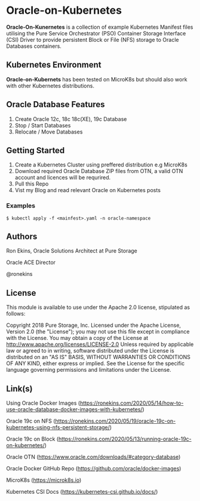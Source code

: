 # Oracle-on-Kubernetes
**Oracle-On-Kunernetes** is a collection of example Kubernetes Manifest files utilising the Pure Service Orchestrator (PSO) Container Storage Interface (CSI) Driver to provide persistent Block or File (NFS) storage to Oracle Databases containers.


## Kubernetes Environment
**Oracle-on-Kubernets** has been tested on MicroK8s but should also work with other Kubernetes distributions.


## Oracle Database Features
1. Create Oracle 12c, 18c 18c(XE), 19c Database
1. Stop / Start Databases
1. Relocate / Move Databases

## Getting Started

1. Create a Kubernetes Cluster using preffered distribution e.g MicroK8s
1. Download required Oracle Database ZIP files from OTN, a valid OTN account and licences will be requrired.
1. Pull this Repo
1. Vist my Blog and read relevant Oracle on Kubernetes posts 

### Examples
`
$ kubectl apply -f <mainfest>.yaml -n oracle-namespace
`

## Authors

Ron Ekins, Oracle Solutions Architect at Pure Storage

Oracle ACE Director

@ronekins

## License

This module is available to use under the Apache 2.0 license, stipulated as follows:

Copyright 2018 Pure Storage, Inc.
Licensed under the Apache License, Version 2.0 (the "License"); you may not use this file except in compliance with the License. You may obtain a copy of the License at http://www.apache.org/licenses/LICENSE-2.0 Unless required by applicable law or agreed to in writing, software distributed under the License is distributed on  an "AS IS" BASIS, WITHOUT WARRANTIES OR CONDITIONS OF ANY KIND, either express or implied. See the License for the specific language governing permissions and limitations under the License.

## Link(s)

Using Oracle Docker Images (https://ronekins.com/2020/05/14/how-to-use-oracle-database-docker-images-with-kubernetes/)

Oracle 19c on NFS (https://ronekins.com/2020/05/19/oracle-19c-on-kubernetes-using-nfs-persistent-storage/)

Oracle 19c on Block (https://ronekins.com/2020/05/13/running-oracle-19c-on-kubernetes/)

Oracle OTN (https://www.oracle.com/downloads/#category-database)

Oracle Docker GitHub Repo (https://github.com/oracle/docker-images)

MicroK8s (https://microk8s.io)

Kubernetes CSI Docs (https://kubernetes-csi.github.io/docs/)
